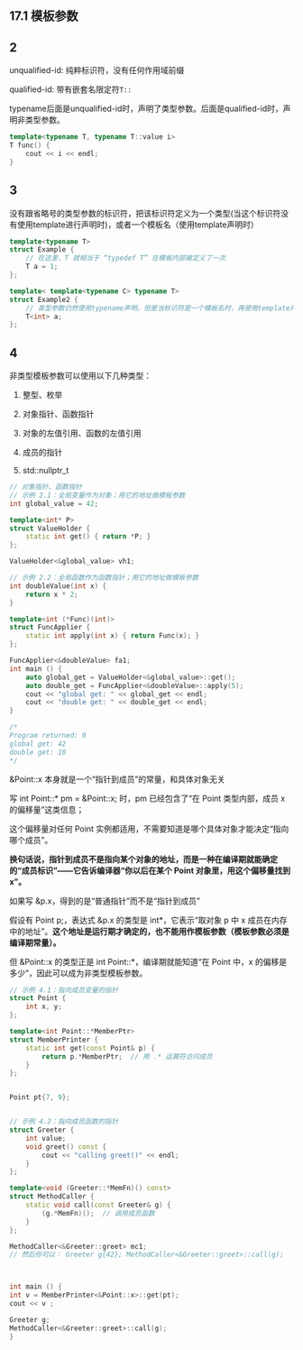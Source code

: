 ## 17.1 模板参数


## 2

unqualified-id: 纯粹标识符，没有任何作用域前缀

qualified-id: 带有嵌套名限定符`T::`

typename后面是unqualified-id时，声明了类型参数。后面是qualified-id时，声明非类型参数。

```cpp
template<typename T, typename T::value i>
T func() {
    cout << i << endl;
}
```

## 3
没有跟省略号的类型参数的标识符，把该标识符定义为一个类型(当这个标识符没有使用template进行声明时)，或者一个模板名（使用template声明时）

```cpp
template<typename T>
struct Example {
    // 在这里，T 就相当于 “typedef T” 在模板内部被定义了一次
    T a = 1;
};

template< template<typename C> typename T>
struct Example2 {
    // 类型参数仍然使用typename声明，但是当标识符是一个模板名时，再使用template声明
    T<int> a;
};

```

## 4
非类型模板参数可以使用以下几种类型：

1. 整型、枚举

2. 对象指针、函数指针

3. 对象的左值引用、函数的左值引用

4. 成员的指针

5. std::nullptr_t

```cpp
// 对象指针、函数指针
// 示例 2.1：全局变量作为对象；用它的地址做模板参数
int global_value = 42;

template<int* P>
struct ValueHolder {
    static int get() { return *P; }
};

ValueHolder<&global_value> vh1;  

// 示例 2.2：全局函数作为函数指针；用它的地址做模板参数
int doubleValue(int x) {
    return x * 2;
}

template<int (*Func)(int)>
struct FuncApplier {
    static int apply(int x) { return Func(x); }
};

FuncApplier<&doubleValue> fa1;  
int main () {
    auto global_get = ValueHolder<&global_value>::get();
    auto double_get = FuncApplier<&doubleValue>::apply(5);
    cout << "global get: " << global_get << endl;
    cout << "double get: " << double_get << endl;
}

/*
Program returned: 0
global get: 42
double get: 10
*/
```

&Point::x 本身就是一个“指针到成员”的常量，和具体对象无关

写 int Point::* pm = &Point::x; 时，pm 已经包含了“在 Point 类型内部，成员 x 的偏移量”这类信息；

这个偏移量对任何 Point 实例都适用，不需要知道是哪个具体对象才能决定“指向哪个成员”。

**换句话说，指针到成员不是指向某个对象的地址，而是一种在编译期就能确定的“成员标识”——它告诉编译器“你以后在某个 Point 对象里，用这个偏移量找到 x”。**

如果写 &p.x，得到的是“普通指针”而不是“指针到成员”

假设有 Point p;，表达式 &p.x 的类型是 int*，它表示“取对象 p 中 x 成员在内存中的地址”。**这个地址是运行期才确定的，也不能用作模板参数（模板参数必须是编译期常量）。**

但 &Point::x 的类型正是 int Point::*，编译期就能知道“在 Point 中，x 的偏移是多少”，因此可以成为非类型模板参数。
```cpp
// 示例 4.1：指向成员变量的指针
struct Point {
    int x, y;
};

template<int Point::*MemberPtr>
struct MemberPrinter {
    static int get(const Point& p) {
        return p.*MemberPtr;  // 用 .* 运算符访问成员
    }
};


Point pt{7, 9};


// 示例 4.2：指向成员函数的指针
struct Greeter {
    int value;
    void greet() const {
        cout << "calling greet()" << endl;
    }
};

template<void (Greeter::*MemFn)() const>
struct MethodCaller {
    static void call(const Greeter& g) {
        (g.*MemFn)();  // 调用成员函数
    }
};

MethodCaller<&Greeter::greet> mc1;
// 然后你可以： Greeter g{42}; MethodCaller<&Greeter::greet>::call(g);



int main () {
int v = MemberPrinter<&Point::x>::get(pt);
cout << v ;

Greeter g;
MethodCaller<&Greeter::greet>::call(g);
}

```